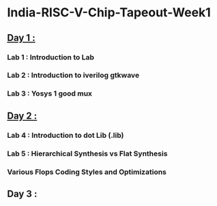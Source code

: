 
# India-RISC-V-Chip-Tapeout-Week1

## [Day 1 :](https://github.com/sovandeyvlsi/India-RISC-V-Chip-Tapeout/tree/main/Week%201/Day%201)
### Lab 1 : Introduction to Lab
### Lab 2 : Introduction to iverilog gtkwave
### Lab 3 : Yosys 1 good mux

## [Day 2 :](https://github.com/sovandeyvlsi/India-RISC-V-Chip-Tapeout/tree/main/Week%201/Day%202)
### Lab 4 : Introduction to dot Lib (.lib)
### Lab 5 : Hierarchical Synthesis vs Flat Synthesis
### Various Flops Coding Styles and Optimizations

## Day 3 :
